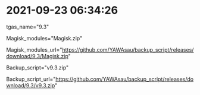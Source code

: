 # 2021-09-23 06:34:26

tgas_name="9.3"

Magisk_modules="Magisk.zip"

Magisk_modules_url="https://github.com/YAWAsau/backup_script/releases/download/9.3/Magisk.zip"

Backup_script="v9.3.zip"

Backup_script_url="https://github.com/YAWAsau/backup_script/releases/download/9.3/v9.3.zip"
